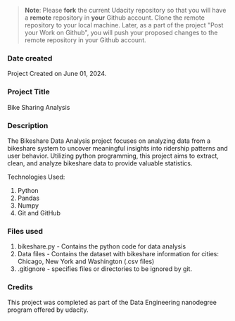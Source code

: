 >**Note**: Please **fork** the current Udacity repository so that you will have a **remote** repository in **your** Github account. Clone the remote repository to your local machine. Later, as a part of the project "Post your Work on Github", you will push your proposed changes to the remote repository in your Github account.

### Date created
Project Created on June 01, 2024.

### Project Title
Bike Sharing Analysis

### Description
The Bikeshare Data Analysis project focuses on analyzing data from a bikeshare system to uncover meaningful insights into ridership patterns and user behavior. Utilizing python programming, this project aims to extract, clean, and analyze bikeshare data to provide valuable statistics.

Technologies Used:
1. Python
2. Pandas
3. Numpy
4. Git and GitHub

### Files used
1. bikeshare.py - Contains the python code for data analysis
2. Data files - Contains the dataset with bikeshare information for cities: Chicago, New York and Washington (.csv files)
3. .gitignore - specifies files or directories to be ignored by git.

### Credits
This project was completed as part of the Data Engineering nanodegree program offered by udacity.